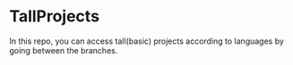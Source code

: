 # TallProjects
In this repo, you can access tall(basic) projects according to languages by going between the branches.
